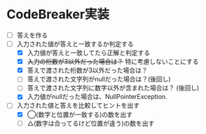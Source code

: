 # CodeBreaker実装

* [ ] 答えを作る
* [ ] 入力された値が答えと一致するか判定する
  * [x] 入力値が答えと一致してたら正解と判定する
  * [x] ~~入力の桁数が3以外だった場合は？~~ 特に考慮しないことにする
  * [x] 答えで渡された桁数が3以外だった場合は？
  * [ ] 答えで渡された文字列がnullだった場合は？(後回し)
  * [ ] 答えで渡された文字列に数字以外が含まれた場合は？ (後回し)
  * [x] 入力値がnullだった場合は、NullPointerException.
* [ ] 入力された値と答えを比較してヒントを出す
  * [x] ◯(数字と位置が一致する)の数を出す
  * [ ] △(数字は合ってるけど位置が違う)の数を出す
